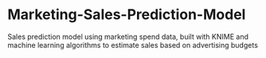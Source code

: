 # Marketing-Sales-Prediction-Model
Sales prediction model using marketing spend data, built with KNIME and machine learning algorithms to estimate sales based on advertising budgets
